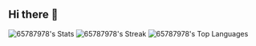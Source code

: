 ## Hi there 👋
![65787978's Stats](https://github-readme-stats.vercel.app/api?username=65787978&theme=vue-dark&show_icons=true&hide_border=true&count_private=true)
![65787978's Streak](https://github-readme-streak-stats.herokuapp.com/?user=65787978&theme=vue-dark&hide_border=true)
![65787978's Top Languages](https://github-readme-stats.vercel.app/api/top-langs/?username=65787978&theme=vue-dark&show_icons=true&hide_border=true&layout=compact)

<!--
**65787978/65787978** is a ✨ _special_ ✨ repository because its `README.md` (this file) appears on your GitHub profile.

Here are some ideas to get you started:

- 🔭 I’m currently working on ...
- 🌱 I’m currently learning ...
- 👯 I’m looking to collaborate on ...
- 🤔 I’m looking for help with ...
- 💬 Ask me about ...
- 📫 How to reach me: ...
- 😄 Pronouns: ...
- ⚡ Fun fact: ...
-->
